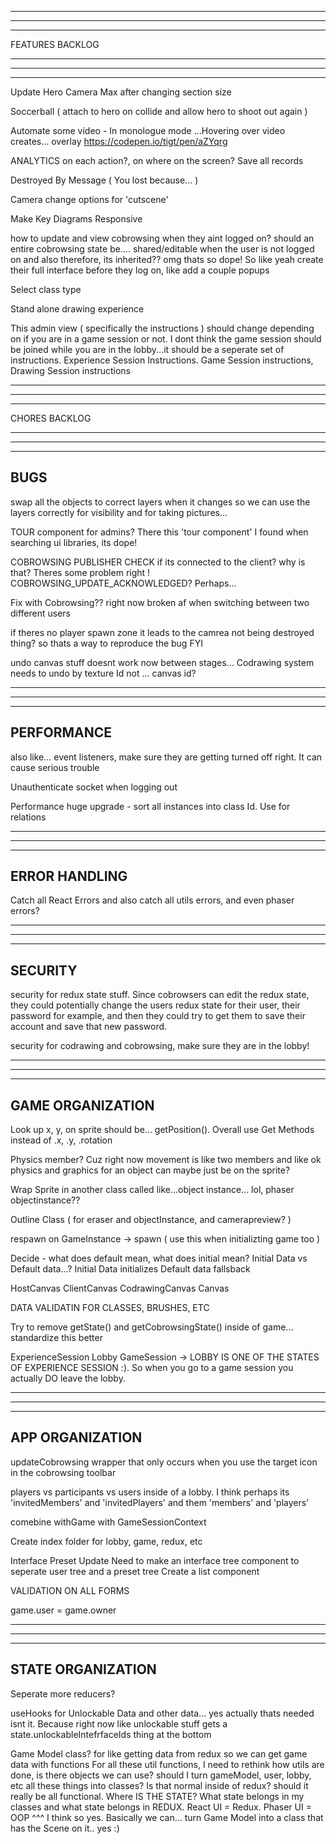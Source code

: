 --------------------------------------------------------------------------------------
--------------------------------------------------------------------------------------
--------------------------------------------------------------------------------------

FEATURES BACKLOG

--------------------------------------------------------------------------------------
--------------------------------------------------------------------------------------
--------------------------------------------------------------------------------------

Update Hero Camera Max after changing section size

Soccerball ( attach to hero on collide and allow hero to shoot out again )

Automate some video - In monologue mode …Hovering over video creates… overlay
https://codepen.io/tigt/pen/aZYqrg

ANALYTICS on each action?, on where on the screen? Save all records

Destroyed By Message ( You lost because... )

Camera change options for 'cutscene'

Make Key Diagrams Responsive

how to update and view cobrowsing when they aint logged on?
should an entire cobrowsing state be.... shared/editable when the user is not logged on
and also therefore, its inherited?? omg thats so dope! So like yeah create their full interface before they log on, like add a couple popups

Select class type 

Stand alone drawing experience

This admin view ( specifically the instructions ) should change depending on if you are in a game session or not. I dont think the game session should be joined while you are in the lobby...it should be a seperate set of instructions. Experience Session Instructions. Game Session instructions, Drawing Session instructions

--------------------------------------------------------------------------------------
--------------------------------------------------------------------------------------
--------------------------------------------------------------------------------------

CHORES BACKLOG

--------------------------------------------------------------------------------------
--------------------------------------------------------------------------------------
--------------------------------------------------------------------------------------
BUGS
--------------------------------------------------------------------------------------

swap all the objects to correct layers when it changes so we can use the layers correctly for visibility and for taking pictures...

TOUR component for admins? There this 'tour component' I found when searching ui libraries, its dope!

COBROWSING PUBLISHER CHECK if its connected to the client? why is that? Theres some problem right ! COBROWSING_UPDATE_ACKNOWLEDGED? Perhaps...

Fix with Cobrowsing?? right now broken af when switching between two different users

if theres no player spawn zone it leads to the camrea not being destroyed thing? so thats a way to reproduce the bug FYI

undo canvas stuff doesnt work now between stages... Codrawing system needs to undo by texture Id not ... canvas id?

--------------------------------------------------------------------------------------
--------------------------------------------------------------------------------------
--------------------------------------------------------------------------------------
PERFORMANCE
--------------------------------------------------------------------------------------

also like... event listeners, make sure they are getting turned off right. It can cause serious trouble

Unauthenticate socket when logging out

Performance huge upgrade - sort all instances into class Id. Use for relations

--------------------------------------------------------------------------------------
--------------------------------------------------------------------------------------
--------------------------------------------------------------------------------------
ERROR HANDLING
--------------------------------------------------------------------------------------

Catch all React Errors and also catch all utils errors, and even phaser errors?

--------------------------------------------------------------------------------------
--------------------------------------------------------------------------------------
--------------------------------------------------------------------------------------
SECURITY
--------------------------------------------------------------------------------------

security for redux state stuff. Since cobrowsers can edit the redux state, they could potentially change the users redux state for their user, their password for example, and then they could try to get them to save their account and save that new password.

security for codrawing and cobrowsing, make sure they are in the lobby!

--------------------------------------------------------------------------------------
--------------------------------------------------------------------------------------
--------------------------------------------------------------------------------------
GAME ORGANIZATION
--------------------------------------------------------------------------------------

Look up x, y, on sprite should be... getPosition(). Overall use Get Methods instead of .x, .y, .rotation

Physics member? Cuz right now movement is like two members and like ok physics and graphics for an object can maybe just be on the sprite?

Wrap Sprite in another class called like...object instance... lol, phaser objectinstance??

Outline Class ( for eraser and objectInstance, and camerapreview? )

respawn on GameInstance -> spawn ( use this when initializting game too )

Decide - what does default mean, what does initial mean?
  Initial Data vs Default data...?
  Initial Data initializes
  Default data fallsback

HostCanvas
ClientCanvas
  CodrawingCanvas
  Canvas

DATA VALIDATIN FOR CLASSES, BRUSHES, ETC

Try to remove getState() and getCobrowsingState() inside of game... standardize this better

ExperienceSession
  Lobby
  GameSession
-> LOBBY IS ONE OF THE STATES OF EXPERIENCE SESSION :). So when you go to a game session you actually DO leave the lobby.

--------------------------------------------------------------------------------------
--------------------------------------------------------------------------------------
--------------------------------------------------------------------------------------
APP ORGANIZATION
--------------------------------------------------------------------------------------

updateCobrowsing wrapper that only occurs when you use the target icon in the cobrowsing toolbar

players vs participants vs users inside of a lobby. I think perhaps its 'invitedMembers' and 'invitedPlayers' and them 'members' and 'players'

comebine withGame with GameSessionContext

Create index folder for lobby, game, redux, etc

Interface Preset Update
  Need to make an interface tree component to seperate user tree and a preset tree
  Create a list component

VALIDATION ON ALL FORMS

game.user = game.owner

--------------------------------------------------------------------------------------
--------------------------------------------------------------------------------------
--------------------------------------------------------------------------------------
STATE ORGANIZATION
--------------------------------------------------------------------------------------

Seperate more reducers?

useHooks for Unlockable Data and other data... yes actually thats needed isnt it. Because right now like unlockable stuff gets a state.unlockableIntefrfaceIds thing at the bottom

Game Model class? for like getting data from redux so we can get game data with functions
For all these util functions, I need to rethink how utils are done, is there objects we can use? should I turn gameModel, user, lobby, etc all these things into classes? Is that normal inside of redux? should it really be all functional. Where IS THE STATE? What state belongs in my classes and what state belongs in REDUX. React UI = Redux. Phaser UI = OOP
^^^
I think so yes. Basically we can... turn Game Model into a class that has the Scene on it.. yes :)